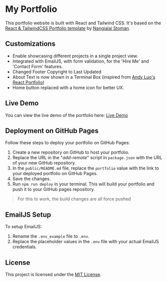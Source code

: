 # My Portfolio

This portfolio website is built with React and Tailwind CSS. It's based on the [React & TailwindCSS Portfolio template](https://github.com/realstoman/react-tailwindcss-portfolio) by [Nangialai Stoman](https://github.com/realstoman).

## Customizations

- Enable showcasing different projects in a single project view.
- Integrated with EmailJS, with form validation, for the 'Hire Me' and 'Contact Form' features.
- Changed Footer Copyright to Last Updated
- About Text is now shown in a Terminal Box (inspired from [Andy Luo's React Portfolio](https://github.com/Andy8647/andy-luo-portfolio))
- Home button replaced with a home icon for better UX.

## Live Demo

You can view the live demo of the portfolio here: [Live Demo](https://pawasagrwl.github.io)

## Deployment on GitHub Pages

Follow these steps to deploy your portfolio on GitHub Pages:

1. Create a new repository on GitHub to host your portfolio.
2. Replace the URL in the "*add-remote*" script in `package.json` with the URL of your new GitHub repository.
3. In the `public/README.md` file, replace the `portfolio` value with the link to your deployed portfolio on GitHub Pages.
4. Save the changes.
5. Run `npm run deploy` in your terminal. This will build your portfolio and push it to your GitHub pages repository.
> For this to work, the build changes are all force pushed
## EmailJS Setup

To setup EmailJS:

1. Rename the `.env_example` file to `.env`.
2. Replace the placeholder values in the `.env` file with your actual EmailJS credentials.

## License

This project is licensed under the [MIT License](https://github.com/realstoman/react-tailwindcss-portfolio/blob/main/LICENSE).

